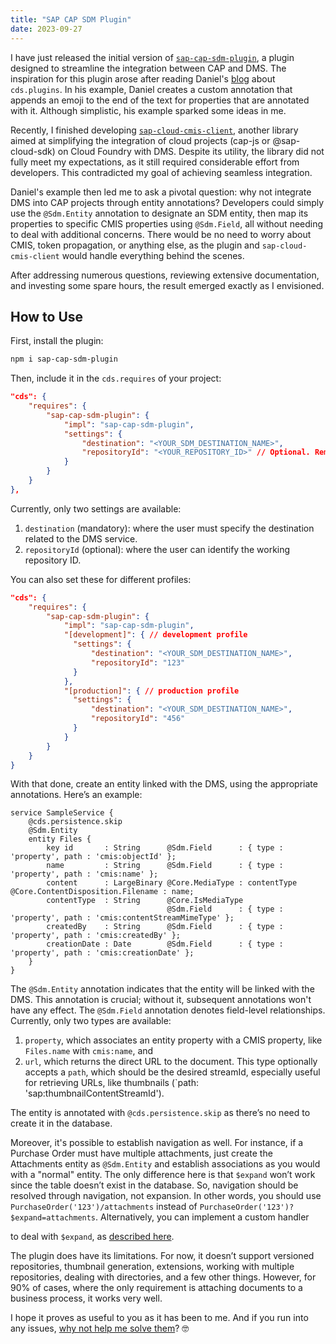 ```yaml
---
title: "SAP CAP SDM Plugin"
date: 2023-09-27
---
```


I have just released the initial version of [`sap-cap-sdm-plugin`](https://github.com/vneecious/sap-cap-sdm-plugin), a plugin designed to streamline the integration between CAP and DMS. The inspiration for this plugin arose after reading Daniel's [blog](https://blogs.sap.com/2023/04/30/reusable-components-for-cap-with-cds-plugin/) about `cds.plugins`. In his example, Daniel creates a custom annotation that appends an emoji to the end of the text for properties that are annotated with it. Although simplistic, his example sparked some ideas in me.

Recently, I finished developing [`sap-cloud-cmis-client`](https://github.com/vneecious/sap-cloud-cmis-client), another library aimed at simplifying the integration of cloud projects (cap-js or @sap-cloud-sdk) on Cloud Foundry with DMS. Despite its utility, the library did not fully meet my expectations, as it still required considerable effort from developers. This contradicted my goal of achieving seamless integration.

Daniel's example then led me to ask a pivotal question: why not integrate DMS into CAP projects through entity annotations? Developers could simply use the `@Sdm.Entity` annotation to designate an SDM entity, then map its properties to specific CMIS properties using `@Sdm.Field`, all without needing to deal with additional concerns. There would be no need to worry about CMIS, token propagation, or anything else, as the plugin and `sap-cloud-cmis-client` would handle everything behind the scenes.

After addressing numerous questions, reviewing extensive documentation, and investing some spare hours, the result emerged exactly as I envisioned.

## How to Use

First, install the plugin:

```sh
npm i sap-cap-sdm-plugin
```

Then, include it in the `cds.requires` of your project:

```package.json
"cds": {
    "requires": {
        "sap-cap-sdm-plugin": {
            "impl": "sap-cap-sdm-plugin",
            "settings": {
                "destination": "<YOUR_SDM_DESTINATION_NAME>",
                "repositoryId": "<YOUR_REPOSITORY_ID>" // Optional. Remove if you have only one repository.
            }
        }
    }
},
```

Currently, only two settings are available: 
 1. `destination` (mandatory): where the user must specify the destination related to the DMS service.
 2. `repositoryId` (optional): where the user can identify the working repository ID.

You can also set these for different profiles:

```package.json
"cds": {
    "requires": {
        "sap-cap-sdm-plugin": {
            "impl": "sap-cap-sdm-plugin",
            "[development]": { // development profile
              "settings": {
                  "destination": "<YOUR_SDM_DESTINATION_NAME>",
                  "repositoryId": "123"
              }
            },
            "[production]": { // production profile
              "settings": {
                  "destination": "<YOUR_SDM_DESTINATION_NAME>",
                  "repositoryId": "456"
              }
            }
        }
    }
}
```

With that done, create an entity linked with the DMS, using the appropriate annotations. Here’s an example:

```cds
service SampleService {
    @cds.persistence.skip
    @Sdm.Entity
    entity Files {
        key id       : String      @Sdm.Field      : { type : 'property', path : 'cmis:objectId' };
        name         : String      @Sdm.Field      : { type : 'property', path : 'cmis:name' };
        content      : LargeBinary @Core.MediaType : contentType  @Core.ContentDisposition.Filename : name;
        contentType  : String      @Core.IsMediaType
                                   @Sdm.Field      : { type : 'property', path : 'cmis:contentStreamMimeType' };
        createdBy    : String      @Sdm.Field      : { type : 'property', path : 'cmis:createdBy' };
        creationDate : Date        @Sdm.Field      : { type : 'property', path : 'cmis:creationDate' };
    }
}
```

The `@Sdm.Entity` annotation indicates that the entity will be linked with the DMS. This annotation is crucial; without it, subsequent annotations won't have any effect. 
The `@Sdm.Field` annotation denotes field-level relationships. Currently, only two types are available: 

1. `property`, which associates an entity property with a CMIS property, like `Files.name` with `cmis:name`, and
2. `url`, which returns the direct URL to the document. This type optionally accepts a `path`, which should be the desired streamId, especially useful for retrieving URLs, like thumbnails (`path: 'sap:thumbnailContentStreamId').

The entity is annotated with `@cds.persistence.skip` as there’s no need to create it in the database.

Moreover, it's possible to establish navigation as well. For instance, if a Purchase Order must have multiple attachments, just create the Attachments entity as `@Sdm.Entity` and establish associations as you would with a "normal" entity. The only difference here is that `$expand` won’t work since the table doesn’t exist in the database. So, navigation should be resolved through navigation, not expansion. In other words, you should use `PurchaseOrder('123')/attachments` instead of `PurchaseOrder('123')?$expand=attachments`. Alternatively, you can implement a custom handler

 to deal with `$expand`, as [described here](https://cap.cloud.sap/docs/guides/using-services#handle-navigations-across-local-and-remote-entities).

The plugin does have its limitations. For now, it doesn’t support versioned repositories, thumbnail generation, extensions, working with multiple repositories, dealing with directories, and a few other things. However, for 90% of cases, where the only requirement is attaching documents to a business process, it works very well.

I hope it proves as useful to you as it has been to me. And if you run into any issues, [why not help me solve them](https://github.com/vneecious/sap-cap-sdm-plugin/issues)? 🤓
